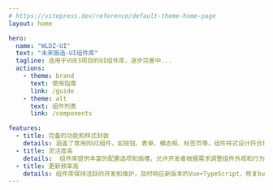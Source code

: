 ```yaml
---
# https://vitepress.dev/reference/default-theme-home-page
layout: home

hero:
  name: "WLDZ-UI"
  text: "未来锻造-UI组件库"
  tagline: 适用于VUE3项目的UI组件库，逐步完善中...
  actions:
    - theme: brand
      text: 使用指南
      link: /guide
    - theme: alt
      text: 组件列表
      link: /components

features:
  - title: 完备的功能和样式封装
    details: 涵盖了常用的UI组件，如按钮、表单、模态框、标签页等，组件样式设计符合现代UI设计趋势，美观且易于定制。
  - title: 灵活度高
    details:  组件库提供丰富的配置选项和插槽，允许开发者根据需求调整组件外观和行为。
  - title: 更新频率高
    details: 组件库保持活跃的开发和维护，及时响应新版本的Vue+TypeScript，修复bug并增加新功能。
---
```


